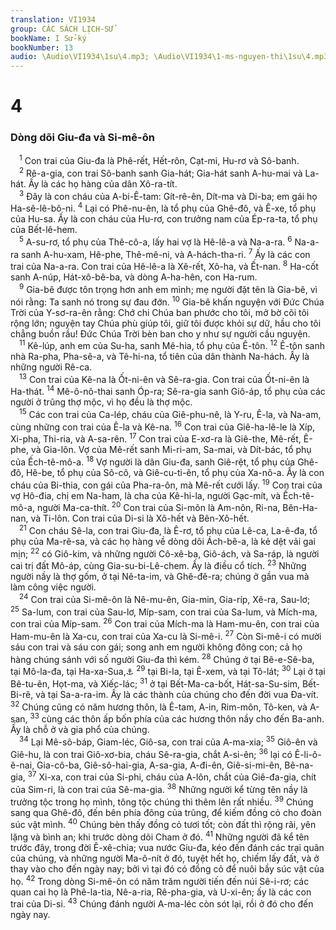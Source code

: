 ```yaml
---
translation: VI1934
group: CÁC SÁCH LỊCH-SỬ
bookName: I Sử-ký 
bookNumber: 13
audio: \Audio\VI1934\1su\4.mp3; \Audio\VI1934\1-ms-nguyen-thi\1su\4.mp3
---
```


<div class="title"><h1>4</h1><h3>Dòng dõi Giu-đa và Si-mê-ôn</h3></div>
<span class="verse 1su_4_1"> <sup>1</sup> Con trai của Giu-đa là Phê-rết, Hết-rôn, Cạt-mi, Hu-rơ và Sô-banh. <br/></span>
<span class="verse 1su_4_2"> <sup>2</sup> Rê-a-gia, con trai Sô-banh sanh Gia-hát; Gia-hát sanh A-hu-mai và La-hát. Ấy là các họ hàng của dân Xô-ra-tít. <br/></span>
<span class="verse 1su_4_3"> <sup>3</sup> Đây là con cháu của A-bi-Ê-tam: Gít-rê-ên, Dít-ma và Di-ba; em gái họ Ha-sê-lê-bô-ni. </span>
<span class="verse 1su_4_4"><sup>4</sup> Lại có Phê-nu-ên, là tổ phụ của Ghê-đô, và Ê-xe, tổ phụ của Hu-sa. Ấy là con cháu của Hu-rơ, con trưởng nam của Ép-ra-ta, tổ phụ của Bết-lê-hem. <br/></span>
<span class="verse 1su_4_5"> <sup>5</sup> A-su-rơ, tổ phụ của Thê-cô-a, lấy hai vợ là Hê-lê-a và Na-a-ra. </span>
<span class="verse 1su_4_6"><sup>6</sup> Na-a-ra sanh A-hu-xam, Hê-phe, Thê-mê-ni, và A-hách-tha-ri. </span>
<span class="verse 1su_4_7"><sup>7</sup> Ấy là các con trai của Na-a-ra. Con trai của Hê-lê-a là Xê-rết, Xô-ha, và Ết-nan. </span>
<span class="verse 1su_4_8"><sup>8</sup> Ha-cốt sanh A-núp, Hát-xô-bê-ba, và dòng A-ha-hên, con Ha-rum. <br/></span>
<span class="verse 1su_4_9"> <sup>9</sup> Gia-bê được tôn trọng hơn anh em mình; mẹ người đặt tên là Gia-bê, vì nói rằng: Ta sanh nó trong sự đau đớn. </span>
<span class="verse 1su_4_10"><sup>10</sup> Gia-bê khấn nguyện với Đức Chúa Trời của Y-sơ-ra-ên rằng: Chớ chi Chúa ban phước cho tôi, mở bờ cõi tôi rộng lớn; nguyện tay Chúa phù giúp tôi, giữ tôi được khỏi sự dữ, hầu cho tôi chẳng buồn rầu! Đức Chúa Trời bèn ban cho y như sự người cầu nguyện. <br/></span>
<span class="verse 1su_4_11"> <sup>11</sup> Kê-lúp, anh em của Su-ha, sanh Mê-hia, tổ phụ của Ê-tôn. </span>
<span class="verse 1su_4_12"><sup>12</sup> Ê-tôn sanh nhà Ra-pha, Pha-sê-a, và Tê-hi-na, tổ tiên của dân thành Na-hách. Ấy là những người Rê-ca. <br/></span>
<span class="verse 1su_4_13"> <sup>13</sup> Con trai của Kê-na là Ốt-ni-ên và Sê-ra-gia. Con trai của Ốt-ni-ên là Ha-thát. </span>
<span class="verse 1su_4_14"><sup>14</sup> Mê-ô-nô-thai sanh Óp-ra; Sê-ra-gia sanh Giô-áp, tổ phụ của các người ở trũng thợ mộc, vì họ đều là thợ mộc. <br/></span>
<span class="verse 1su_4_15"> <sup>15</sup> Các con trai của Ca-lép, cháu của Giê-phu-nê, là Y-ru, Ê-la, và Na-am, cùng những con trai của Ê-la và Kê-na. </span>
<span class="verse 1su_4_16"><sup>16</sup> Con trai của Giê-ha-lê-le là Xíp, Xi-pha, Thi-ria, và A-sa-rên. </span>
<span class="verse 1su_4_17"><sup>17</sup> Con trai của E-xơ-ra là Giê-the, Mê-rết, Ê-phe, và Gia-lôn. Vợ của Mê-rết sanh Mi-ri-am, Sa-mai, và Dít-bác, tổ phụ của Ếch-tê-mô-a. </span>
<span class="verse 1su_4_18"><sup>18</sup> Vợ người là dân Giu-đa, sanh Giê-rệt, tổ phụ của Ghê-đô, Hê-be, tổ phụ của Sô-cô, và Giê-cu-ti-ên, tổ phụ của Xa-nô-a. Ấy là con cháu của Bi-thia, con gái của Pha-ra-ôn, mà Mê-rết cưới lấy. </span>
<span class="verse 1su_4_19"><sup>19</sup> Con trai của vợ Hô-đia, chị em Na-ham, là cha của Kê-hi-la, người Gạc-mít, và Ếch-tê-mô-a, người Ma-ca-thít. </span>
<span class="verse 1su_4_20"><sup>20</sup> Con trai của Si-môn là Am-nôn, Ri-na, Bên-Ha-nan, và Ti-lôn. Con trai của Di-si là Xô-hết và Bên-Xô-hết. <br/></span>
<span class="verse 1su_4_21"> <sup>21</sup> Con cháu Sê-la, con trai Giu-đa, là Ê-rơ, tổ phụ của Lê-ca, La-ê-đa, tổ phụ của Ma-rê-sa, và các họ hàng về dòng dõi Ách-bê-a, là kẻ dệt vải gai mịn; </span>
<span class="verse 1su_4_22"><sup>22</sup> có Giô-kim, và những người Cô-xê-ba, Giô-ách, và Sa-ráp, là người cai trị đất Mô-áp, cùng Gia-su-bi-Lê-chem. Ấy là điều cổ tích. </span>
<span class="verse 1su_4_23"><sup>23</sup> Những người nầy là thợ gốm, ở tại Nê-ta-im, và Ghê-đê-ra; chúng ở gần vua mà làm công việc người. <br/></span>
<span class="verse 1su_4_24"> <sup>24</sup> Con trai của Si-mê-ôn là Nê-mu-ên, Gia-min, Gia-ríp, Xê-ra, Sau-lơ; </span>
<span class="verse 1su_4_25"><sup>25</sup> Sa-lum, con trai của Sau-lơ, Míp-sam, con trai của Sa-lum, và Mích-ma, con trai của Míp-sam. </span>
<span class="verse 1su_4_26"><sup>26</sup> Con trai của Mích-ma là Ham-mu-ên, con trai của Ham-mu-ên là Xa-cu, con trai của Xa-cu là Si-mê-i. </span>
<span class="verse 1su_4_27"><sup>27</sup> Còn Si-mê-i có mười sáu con trai và sáu con gái; song anh em người không đông con; cả họ hàng chúng sánh với số người Giu-đa thì kém. </span>
<span class="verse 1su_4_28"><sup>28</sup> Chúng ở tại Bê-e-Sê-ba, tại Mô-la-đa, tại Ha-xa-Sua,<a data-toggle="tooltip" data-placement="bottom" title="Gios 19:2-8">⚓</a></span>
<span class="verse 1su_4_29"><sup>29</sup> tại Bi-la, tại Ê-xem, và tại Tô-lát; </span>
<span class="verse 1su_4_30"><sup>30</sup> Lại ở tại Bê-tu-ên, Họt-ma, và Xiếc-lác; </span>
<span class="verse 1su_4_31"><sup>31</sup> ở tại Bết-Ma-ca-bốt, Hát-sa-Su-sim, Bết-Bi-rê, và tại Sa-a-ra-im. Ấy là các thành của chúng cho đến đời vua Đa-vít. </span>
<span class="verse 1su_4_32"><sup>32</sup> Chúng cũng có năm hương thôn, là Ê-tam, A-in, Rim-môn, Tô-ken, và A-san, </span>
<span class="verse 1su_4_33"><sup>33</sup> cùng các thôn ấp bốn phía của các hương thôn nầy cho đến Ba-anh. Ấy là chỗ ở và gia phổ của chúng. <br/></span>
<span class="verse 1su_4_34"> <sup>34</sup> Lại Mê-sô-báp, Giam-léc, Giô-sa, con trai của A-ma-xia; </span>
<span class="verse 1su_4_35"><sup>35</sup> Giô-ên và Giê-hu, là con trai Giô-xơ-bia, cháu Sê-ra-gia, chắt A-si-ên; </span>
<span class="verse 1su_4_36"><sup>36</sup> lại có Ê-li-ô-ê-nai, Gia-cô-ba, Giê-sô-hai-gia, A-sa-gia, A-đi-ên, Giê-si-mi-ên, Bê-na-gia, </span>
<span class="verse 1su_4_37"><sup>37</sup> Xi-xa, con trai của Si-phi, cháu của A-lôn, chắt của Giê-đa-gia, chít của Sim-ri, là con trai của Sê-ma-gia. </span>
<span class="verse 1su_4_38"><sup>38</sup> Những người kể từng tên nầy là trưởng tộc trong họ mình, tông tộc chúng thì thêm lên rất nhiều. </span>
<span class="verse 1su_4_39"><sup>39</sup> Chúng sang qua Ghê-đô, đến bên phía đông của trũng, để kiếm đồng cỏ cho đoàn súc vật mình. </span>
<span class="verse 1su_4_40"><sup>40</sup> Chúng bèn thấy đồng cỏ tươi tốt; còn đất thì rộng rãi, yên lặng và bình an; khi trước dòng dõi Cham ở đó. </span>
<span class="verse 1su_4_41"><sup>41</sup> Những người đã kể tên trước đây, trong đời Ê-xê-chia; vua nước Giu-đa, kéo đến đánh các trại quân của chúng, và những người Ma-ô-nít ở đó, tuyệt hết họ, chiếm lấy đất, và ở thay vào cho đến ngày nay; bởi vì tại đó có đồng cỏ để nuôi bầy súc vật của họ. </span>
<span class="verse 1su_4_42"><sup>42</sup> Trong dòng Si-mê-ôn có năm trăm người tiến đến núi Sê-i-rơ; các quan cai họ là Phê-la-tia, Nê-a-ria, Rê-pha-gia, và U-xi-ên; ấy là các con trai của Di-si. </span>
<span class="verse 1su_4_43"><sup>43</sup> Chúng đánh người A-ma-léc còn sót lại, rồi ở đó cho đến ngày nay. <br/></span>
